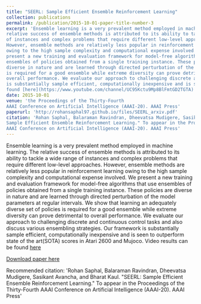 ```yaml
---
title: "SEERL: Sample Efficient Ensemble Reinforcement Learning"
collection: publications
permalink: /publication/2015-10-01-paper-title-number-3
excerpt: 'Ensemble learning is a very prevalent method employed in machine learning. The
relative success of ensemble methods is attributed to its ability to tackle a wide range
of instances and complex problems that require different low-level approaches.
However, ensemble methods are relatively less popular in reinforcement learning
owing to the high sample complexity and computational expense involved. We
present a new training and evaluation framework for model-free algorithms that use
ensembles of policies obtained from a single training instance. These policies are
diverse in nature and are learned through directed perturbation of the model parameters at regular intervals. We show that learning an adequately diverse set of policies
is required for a good ensemble while extreme diversity can prove detrimental to
overall performance. We evaluate our approach to challenging discrete and continuous control tasks and also discuss various ensembling strategies. Our framework
is substantially sample efficient, computationally inexpensive and is seen to outperform state of the art(SOTA) scores in Atari 2600 and Mujoco. Video results can be
found [here](https://www.youtube.com/channel/UC95Kctu9Mp8BlFmtGD2TGTA)'
date: 2015-10-01
venue: 'the Proceedings of the Thirty-Fourth
AAAI Conference on Artificial Intelligence (AAAI-20). AAAI Press'
paperurl: 'http://rohansaphal97.github.io/files/SEERL_arxiv.pdf'
citation: 'Rohan Saphal, Balaraman Ravindran, Dheevatsa Mudigere, Sasikant Avancha, and Bharat Kaul. "SEERL:
Sample Efficient Ensemble Reinforcement Learning." To appear in the Proceedings of the Thirty-Fourth
AAAI Conference on Artificial Intelligence (AAAI-20). AAAI Press'
---
```

Ensemble learning is a very prevalent method employed in machine learning. The
relative success of ensemble methods is attributed to its ability to tackle a wide range
of instances and complex problems that require different low-level approaches.
However, ensemble methods are relatively less popular in reinforcement learning
owing to the high sample complexity and computational expense involved. We
present a new training and evaluation framework for model-free algorithms that use
ensembles of policies obtained from a single training instance. These policies are
diverse in nature and are learned through directed perturbation of the model parameters at regular intervals. We show that learning an adequately diverse set of policies
is required for a good ensemble while extreme diversity can prove detrimental to
overall performance. We evaluate our approach to challenging discrete and continuous control tasks and also discuss various ensembling strategies. Our framework
is substantially sample efficient, computationally inexpensive and is seen to outperform state of the art(SOTA) scores in Atari 2600 and Mujoco. Video results can be
found [here](https://www.youtube.com/channel/UC95Kctu9Mp8BlFmtGD2TGTA)

[Download paper here](http://rohansaphal97.github.io/files/SEERL_arxiv.pdf)

Recommended citation: 'Rohan Saphal, Balaraman Ravindran, Dheevatsa Mudigere, Sasikant Avancha, and Bharat Kaul. "SEERL:
Sample Efficient Ensemble Reinforcement Learning." To appear in the Proceedings of the Thirty-Fourth
AAAI Conference on Artificial Intelligence (AAAI-20). AAAI Press'
